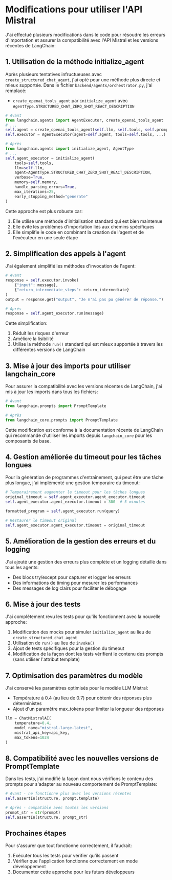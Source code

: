 # Modifications pour utiliser l'API Mistral

J'ai effectué plusieurs modifications dans le code pour résoudre les erreurs d'importation et assurer la compatibilité avec l'API Mistral et les versions récentes de LangChain:

## 1. Utilisation de la méthode initialize_agent

Après plusieurs tentatives infructueuses avec `create_structured_chat_agent`, j'ai opté pour une méthode plus directe et mieux supportée. Dans le fichier `backend/agents/orchestrator.py`, j'ai remplacé:
- `create_openai_tools_agent` par `initialize_agent` avec `AgentType.STRUCTURED_CHAT_ZERO_SHOT_REACT_DESCRIPTION`

```python
# Avant
from langchain.agents import AgentExecutor, create_openai_tools_agent
# ...
self.agent = create_openai_tools_agent(self.llm, self.tools, self.prompt)
self.executor = AgentExecutor(agent=self.agent, tools=self.tools, ...)

# Après
from langchain.agents import initialize_agent, AgentType
# ...
self.agent_executor = initialize_agent(
    tools=self.tools,
    llm=self.llm,
    agent=AgentType.STRUCTURED_CHAT_ZERO_SHOT_REACT_DESCRIPTION,
    verbose=True,
    memory=self.memory,
    handle_parsing_errors=True,
    max_iterations=25,
    early_stopping_method="generate"
)
```

Cette approche est plus robuste car:
1. Elle utilise une méthode d'initialisation standard qui est bien maintenue
2. Elle évite les problèmes d'importation liés aux chemins spécifiques
3. Elle simplifie le code en combinant la création de l'agent et de l'exécuteur en une seule étape

## 2. Simplification des appels à l'agent

J'ai également simplifié les méthodes d'invocation de l'agent:

```python
# Avant
response = self.executor.invoke(
    {"input": message},
    {"return_intermediate_steps": return_intermediate}
)
output = response.get("output", "Je n'ai pas pu générer de réponse.")

# Après
response = self.agent_executor.run(message)
```

Cette simplification:
1. Réduit les risques d'erreur
2. Améliore la lisibilité
3. Utilise la méthode `run()` standard qui est mieux supportée à travers les différentes versions de LangChain

## 3. Mise à jour des imports pour utiliser langchain_core

Pour assurer la compatibilité avec les versions récentes de LangChain, j'ai mis à jour les imports dans tous les fichiers:

```python
# Avant
from langchain.prompts import PromptTemplate

# Après
from langchain_core.prompts import PromptTemplate
```

Cette modification est conforme à la documentation récente de LangChain qui recommande d'utiliser les imports depuis `langchain_core` pour les composants de base.

## 4. Gestion améliorée du timeout pour les tâches longues

Pour la génération de programmes d'entraînement, qui peut être une tâche plus longue, j'ai implémenté une gestion temporaire du timeout:

```python
# Temporairement augmenter le timeout pour les tâches longues
original_timeout = self.agent_executor.agent_executor.timeout
self.agent_executor.agent_executor.timeout = 300  # 5 minutes

formatted_program = self.agent_executor.run(query)

# Restaurer le timeout original
self.agent_executor.agent_executor.timeout = original_timeout
```

## 5. Amélioration de la gestion des erreurs et du logging

J'ai ajouté une gestion des erreurs plus complète et un logging détaillé dans tous les agents:

- Des blocs try/except pour capturer et logger les erreurs
- Des informations de timing pour mesurer les performances
- Des messages de log clairs pour faciliter le débogage

## 6. Mise à jour des tests

J'ai complètement revu les tests pour qu'ils fonctionnent avec la nouvelle approche:

1. Modification des mocks pour simuler `initialize_agent` au lieu de `create_structured_chat_agent`
2. Utilisation de `run()` au lieu de `invoke()`
3. Ajout de tests spécifiques pour la gestion du timeout
4. Modification de la façon dont les tests vérifient le contenu des prompts (sans utiliser l'attribut template)

## 7. Optimisation des paramètres du modèle

J'ai conservé les paramètres optimisés pour le modèle LLM Mistral:
- Température à 0.4 (au lieu de 0.7) pour obtenir des réponses plus déterministes
- Ajout d'un paramètre max_tokens pour limiter la longueur des réponses

```python
llm = ChatMistralAI(
    temperature=0.4,
    model_name="mistral-large-latest", 
    mistral_api_key=api_key,
    max_tokens=1024
)
```

## 8. Compatibilité avec les nouvelles versions de PromptTemplate

Dans les tests, j'ai modifié la façon dont nous vérifions le contenu des prompts pour s'adapter au nouveau comportement de PromptTemplate:

```python
# Avant - ne fonctionne plus avec les versions récentes
self.assertIn(structure, prompt.template)

# Après - compatible avec toutes les versions
prompt_str = str(prompt)
self.assertIn(structure, prompt_str)
```

## Prochaines étapes

Pour s'assurer que tout fonctionne correctement, il faudrait:

1. Exécuter tous les tests pour vérifier qu'ils passent
2. Vérifier que l'application fonctionne correctement en mode développement
3. Documenter cette approche pour les futurs développeurs 